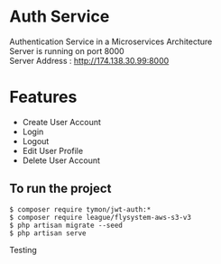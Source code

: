 # Auth Service

Authentication Service in a Microservices Architecture <br />
Server is running on port 8000 <br />
Server Address : http://174.138.30.99:8000

# Features

- Create User Account
- Login
- Logout
- Edit User Profile
- Delete User Account

## To run the project
```
$ composer require tymon/jwt-auth:*
$ composer require league/flysystem-aws-s3-v3
$ php artisan migrate --seed
$ php artisan serve
```

Testing

